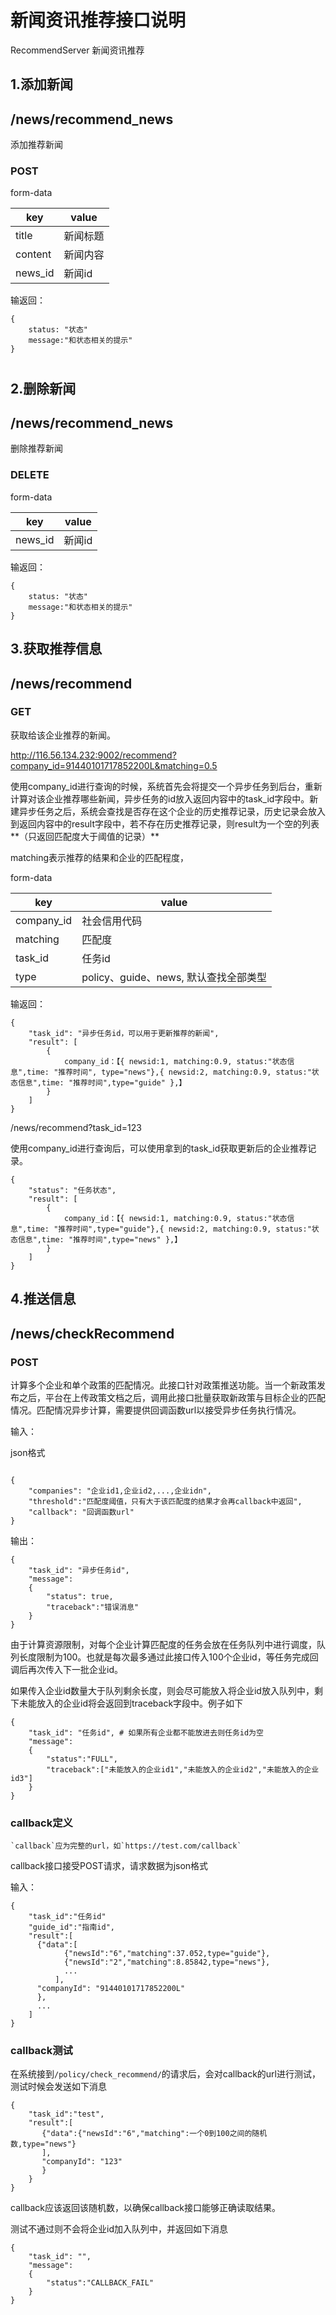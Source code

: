 # 新闻资讯推荐接口说明

RecommendServer  新闻资讯推荐



1.添加新闻
--------------

## /news/recommend_news

添加推荐新闻

### POST

form-data

| key     | value    |
| ------- | -------- |
| title   | 新闻标题 |
| content   | 新闻内容 |
| news_id | 新闻id   |

输返回：

```
{
    status: "状态"
    message:"和状态相关的提示"
}
```



# 




2.删除新闻
--------------

## /news/recommend_news

删除推荐新闻


### DELETE


form-data

| key     | value    |
| ------- | -------- |
| news_id | 新闻id   |

输返回：

```
{
    status: "状态"
    message:"和状态相关的提示"
}
```



3.获取推荐信息
--------------

##  /news/recommend


### GET

获取给该企业推荐的新闻。

http://116.56.134.232:9002/recommend?company_id=91440101717852200L&matching=0.5

使用company_id进行查询的时候，系统首先会将提交一个异步任务到后台，重新计算对该企业推荐哪些新闻，异步任务的id放入返回内容中的task_id字段中。新建异步任务之后，系统会查找是否存在这个企业的历史推荐记录，历史记录会放入到返回内容中的result字段中，若不存在历史推荐记录，则result为一个空的列表**（只返回匹配度大于阈值的记录）**

matching表示推荐的结果和企业的匹配程度，


form-data

| key     | value    |
| ------- | -------- |
| company_id | 社会信用代码   |
| matching | 匹配度   |
| task_id | 任务id   |
| type | policy、guide、news, 默认查找全部类型   |

输返回：

```
{
    "task_id": "异步任务id，可以用于更新推荐的新闻",
    "result": [
        {
            company_id：【{ newsid:1, matching:0.9, status:"状态信息",time: "推荐时间", type="news"},{ newsid:2, matching:0.9, status:"状态信息",time: "推荐时间",type="guide" },】
        }
    ]
}
```

/news/recommend?task_id=123

使用company_id进行查询后，可以使用拿到的task_id获取更新后的企业推荐记录。

```
{
    "status": "任务状态",
    "result": [
        {
            company_id：【{ newsid:1, matching:0.9, status:"状态信息",time: "推荐时间",type="guide"},{ newsid:2, matching:0.9, status:"状态信息",time: "推荐时间",type="news" },】
        }
    ]
}
```



4.推送信息
--------------

##  /news/checkRecommend


### POST
计算多个企业和单个政策的匹配情况。此接口针对政策推送功能。当一个新政策发布之后，平台在上传政策文档之后，调用此接口批量获取新政策与目标企业的匹配情况。匹配情况异步计算，需要提供回调函数url以接受异步任务执行情况。

输入：

json格式
```

{
    "companies": "企业id1,企业id2,...,企业idn",
    "threshold":"匹配度阈值，只有大于该匹配度的结果才会再callback中返回",
    "callback": "回调函数url"
}
```
输出：
```
{
    "task_id": "异步任务id",
    "message":
    {
        "status": true,
        "traceback":"错误消息"
    }
}
```

由于计算资源限制，对每个企业计算匹配度的任务会放在任务队列中进行调度，队列长度限制为100。也就是每次最多通过此接口传入100个企业id，等任务完成回调后再次传入下一批企业id。

如果传入企业id数量大于队列剩余长度，则会尽可能放入将企业id放入队列中，剩下未能放入的企业id将会返回到traceback字段中。例子如下
```
{
    "task_id": "任务id", # 如果所有企业都不能放进去则任务id为空
    "message":
    {
        "status":"FULL",
        "traceback":["未能放入的企业id1","未能放入的企业id2","未能放入的企业id3"]
    }
}

```



### callback定义

```
`callback`应为完整的url，如`https://test.com/callback`
```

callback接口接受POST请求，请求数据为json格式

输入：

```
{
    "task_id":"任务id"
    "guide_id":"指南id",
    "result":[
      {"data":[
            {"newsId":"6","matching":37.052,type="guide"},
            {"newsId":"2","matching":8.85842,type="news"},
            ...
          ],
      "companyId": "91440101717852200L"
      },
      ...
    ]
}
```

### callback测试

在系统接到`/policy/check_recommend/`的请求后，会对callback的url进行测试，测试时候会发送如下消息

```
{
    "task_id":"test",
    "result":[
       {"data":{"newsId":"6","matching":一个0到100之间的随机数,type="news"}
       ],
       "companyId": "123"
       }
    }
}
```

callback应该返回该随机数，以确保callback接口能够正确读取结果。

测试不通过则不会将企业id加入队列中，并返回如下消息

```
{
    "task_id": "", 
    "message":
    {
        "status":"CALLBACK_FAIL"
    }
}
```



